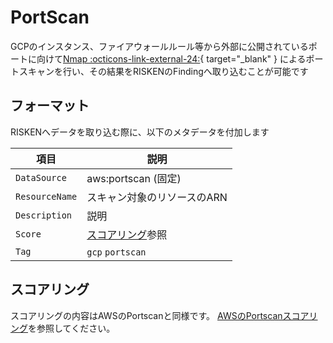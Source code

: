 # PortScan

GCPのインスタンス、ファイアウォールルール等から外部に公開されているポートに向けて[Nmap :octicons-link-external-24:](https://nmap.org/man/ja/index.html){ target="_blank" } によるポートスキャンを行い、その結果をRISKENのFindingへ取り込むことが可能です

## フォーマット

RISKENへデータを取り込む際に、以下のメタデータを付加します

| 項目            | 説明                                        |
| -------------- | -----------------------------------------  |
| `DataSource`   | aws:portscan (固定)                        |
| `ResourceName` | スキャン対象のリソースのARN                    |
| `Description`  | 説明                                        |
| `Score`        | [スコアリング](/google/portscan#_2)参照       |
| `Tag`          | `gcp` `portscan`                           |

## スコアリング

スコアリングの内容はAWSのPortscanと同様です。
[AWSのPortscanスコアリング](/aws/portscan#_3)を参照してください。